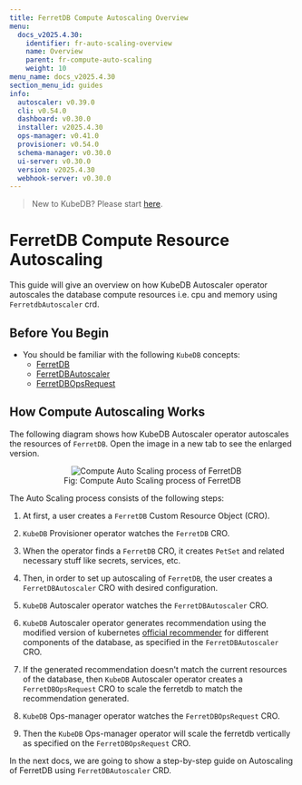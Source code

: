 ```yaml
---
title: FerretDB Compute Autoscaling Overview
menu:
  docs_v2025.4.30:
    identifier: fr-auto-scaling-overview
    name: Overview
    parent: fr-compute-auto-scaling
    weight: 10
menu_name: docs_v2025.4.30
section_menu_id: guides
info:
  autoscaler: v0.39.0
  cli: v0.54.0
  dashboard: v0.30.0
  installer: v2025.4.30
  ops-manager: v0.41.0
  provisioner: v0.54.0
  schema-manager: v0.30.0
  ui-server: v0.30.0
  version: v2025.4.30
  webhook-server: v0.30.0
---
```


> New to KubeDB? Please start [here](/docs/v2025.4.30/README).

# FerretDB Compute Resource Autoscaling

This guide will give an overview on how KubeDB Autoscaler operator autoscales the database compute resources i.e. cpu and memory using `FerretdbAutoscaler` crd.

## Before You Begin

- You should be familiar with the following `KubeDB` concepts:
    - [FerretDB](/docs/v2025.4.30/guides/ferretdb/concepts/ferretdb)
    - [FerretDBAutoscaler](/docs/v2025.4.30/guides/ferretdb/concepts/autoscaler)
    - [FerretDBOpsRequest](/docs/v2025.4.30/guides/ferretdb/concepts/opsrequest)

## How Compute Autoscaling Works

The following diagram shows how KubeDB Autoscaler operator autoscales the resources of `FerretDB`. Open the image in a new tab to see the enlarged version.

<figure align="center">
  <img alt="Compute Auto Scaling process of FerretDB" src="/docs/v2025.4.30/images/ferretdb/fr-compute-autoscaling.svg">
<figcaption align="center">Fig: Compute Auto Scaling process of FerretDB</figcaption>
</figure>

The Auto Scaling process consists of the following steps:

1. At first, a user creates a `FerretDB` Custom Resource Object (CRO).

2. `KubeDB` Provisioner  operator watches the `FerretDB` CRO.

3. When the operator finds a `FerretDB` CRO, it creates `PetSet` and related necessary stuff like secrets, services, etc.

4. Then, in order to set up autoscaling of `FerretDB`, the user creates a `FerretDBAutoscaler` CRO with desired configuration.

5. `KubeDB` Autoscaler operator watches the `FerretDBAutoscaler` CRO.

6. `KubeDB` Autoscaler operator generates recommendation using the modified version of kubernetes [official recommender](https://github.com/kubernetes/autoscaler/tree/master/vertical-pod-autoscaler/pkg/recommender) for different components of the database, as specified in the `FerretDBAutoscaler` CRO.

7. If the generated recommendation doesn't match the current resources of the database, then `KubeDB` Autoscaler operator creates a `FerretDBOpsRequest` CRO to scale the ferretdb to match the recommendation generated.

8. `KubeDB` Ops-manager operator watches the `FerretDBOpsRequest` CRO.

9. Then the `KubeDB` Ops-manager operator will scale the ferretdb vertically as specified on the `FerretDBOpsRequest` CRO.

In the next docs, we are going to show a step-by-step guide on Autoscaling of FerretDB using `FerretDBAutoscaler` CRD.
